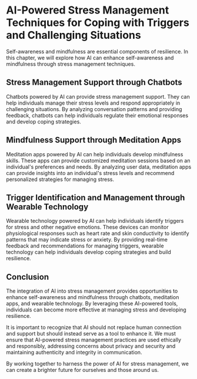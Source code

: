 AI-Powered Stress Management Techniques for Coping with Triggers and Challenging Situations
========================================================================================================================================================

Self-awareness and mindfulness are essential components of resilience. In this chapter, we will explore how AI can enhance self-awareness and mindfulness through stress management techniques.

Stress Management Support through Chatbots
------------------------------------------

Chatbots powered by AI can provide stress management support. They can help individuals manage their stress levels and respond appropriately in challenging situations. By analyzing conversation patterns and providing feedback, chatbots can help individuals regulate their emotional responses and develop coping strategies.

Mindfulness Support through Meditation Apps
-------------------------------------------

Meditation apps powered by AI can help individuals develop mindfulness skills. These apps can provide customized meditation sessions based on an individual's preferences and needs. By analyzing user data, meditation apps can provide insights into an individual's stress levels and recommend personalized strategies for managing stress.

Trigger Identification and Management through Wearable Technology
-----------------------------------------------------------------

Wearable technology powered by AI can help individuals identify triggers for stress and other negative emotions. These devices can monitor physiological responses such as heart rate and skin conductivity to identify patterns that may indicate stress or anxiety. By providing real-time feedback and recommendations for managing triggers, wearable technology can help individuals develop coping strategies and build resilience.

Conclusion
----------

The integration of AI into stress management provides opportunities to enhance self-awareness and mindfulness through chatbots, meditation apps, and wearable technology. By leveraging these AI-powered tools, individuals can become more effective at managing stress and developing resilience.

It is important to recognize that AI should not replace human connection and support but should instead serve as a tool to enhance it. We must ensure that AI-powered stress management practices are used ethically and responsibly, addressing concerns about privacy and security and maintaining authenticity and integrity in communication.

By working together to harness the power of AI for stress management, we can create a brighter future for ourselves and those around us.


